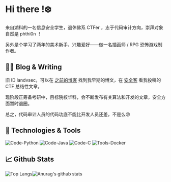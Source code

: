 # Hi there !❄️

来自湖科的一名信息安全学生，退休佛系 CTFer ，志于代码审计方向，崇拜对象自然是 phthi0n ！

另外是个学习了两年的美术新手，兴趣爱好——做一名插画师 / RPG 恐怖游戏制作者。

## ✍🏻 Blog & Writing 

旧 ID landvsec，可以在 [之前的博客](https://landvsec.top/) 找到我早期的博文，在 [安全客](https://www.anquanke.com/member/155072) 看我投稿的 CTF 总结性文章。

现阶段正筹备考研中，目标院校华科，会不断发布有关算法和开发的文章，安全方面暂时退圈。

总之，代码审计人员的代码功底不能比开发人员还差，不是么😝

## 🔧 Technologies & Tools

![Code-Python](https://img.shields.io/badge/Code-Python-%234a8ec9)  ![Code-Java](https://img.shields.io/badge/Code-Java-%234a8ec9)  ![Code-C](https://img.shields.io/badge/Code-C%2B%2B-%234a8ec9)  ![Tools-Docker](https://img.shields.io/badge/Tools-Docker-%234a8ec9)

## 📈 Github Stats

![Top Langs](https://github-readme-stats.vercel.app/api/top-langs/?username=snovving&theme=tokyonight)![Anurag's github stats](https://github-readme-stats.vercel.app/api?username=snovving&show_icons=true&theme=tokyonight)

### 
